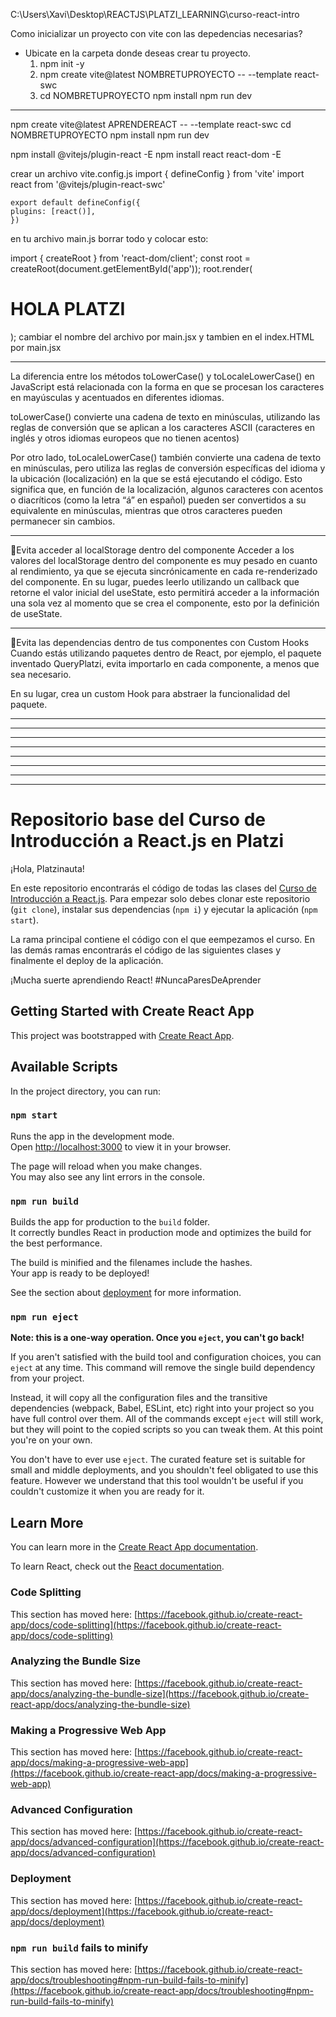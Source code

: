C:\Users\Xavi\Desktop\REACTJS\PLATZI_LEARNING\curso-react-intro

Como inicializar un proyecto con vite con las depedencias necesarias?

- Ubicate en la carpeta donde deseas crear tu proyecto.
	1.  npm init -y
	2.  npm create vite@latest NOMBRETUPROYECTO -- --template react-swc
	3.    cd NOMBRETUPROYECTO 
  		npm install
  		npm run dev

***************************************************************************
npm create vite@latest APRENDEREACT -- --template react-swc
        cd NOMBRETUPROYECTO 
  		npm install
  		npm run dev

npm install @vitejs/plugin-react -E
npm install react react-dom -E

crear un archivo vite.config.js
    import { defineConfig } from 'vite'
    import react from '@vitejs/plugin-react-swc'

    export default defineConfig({
    plugins: [react()],
    })


en tu archivo main.js borrar todo  y colocar esto:

import { createRoot } from 'react-dom/client';
const root = createRoot(document.getElementById('app'));
root.render(<h1> HOLA PLATZI</h1>);
cambiar el nombre del archivo por main.jsx y tambien en el index.HTML por main.jsx


**************************************************
La diferencia entre los métodos toLowerCase() y toLocaleLowerCase() en JavaScript está relacionada con la forma en que se procesan los caracteres en mayúsculas y acentuados en diferentes idiomas.

toLowerCase() convierte una cadena de texto en minúsculas, utilizando las reglas de conversión que se aplican a los caracteres ASCII (caracteres en inglés y otros idiomas europeos que no tienen acentos)

Por otro lado, toLocaleLowerCase() también convierte una cadena de texto en minúsculas, pero utiliza las reglas de conversión específicas del idioma y la ubicación (localización) en la que se está ejecutando el código. Esto significa que, en función de la localización, algunos caracteres con acentos o diacríticos (como la letra “á” en español) pueden ser convertidos a su equivalente en minúsculas, mientras que otros caracteres pueden permanecer sin cambios.

******************************************************
🔵Evita acceder al localStorage dentro del componente
Acceder a los valores del localStorage dentro del componente es muy pesado en cuanto al rendimiento, ya que se ejecuta sincrónicamente en cada re-renderizado del componente. En su lugar, puedes leerlo utilizando un callback que retorne el valor inicial del useState, esto permitirá acceder a la información una sola vez al momento que se crea el componente, esto por la definición de useState.

******************************************************
🔵Evita las dependencias dentro de tus componentes con Custom Hooks
Cuando estás utilizando paquetes dentro de React, por ejemplo, el paquete inventado QueryPlatzi, evita importarlo en cada componente, a menos que sea necesario.

En su lugar, crea un custom Hook para abstraer la funcionalidad del paquete.
******************************************************
******************************************************
******************************************************
******************************************************
******************************************************
******************************************************
******************************************************
******************************************************




# Repositorio base del Curso de Introducción a React.js en Platzi

¡Hola, Platzinauta!

En este repositorio encontrarás el código de todas las clases del [Curso de Introducción a React.js](https://platzi.com/reactjs). Para empezar solo debes clonar este repositorio (`git clone`), instalar sus dependencias (`npm i`) y ejecutar la aplicación (`npm start`).

La rama principal contiene el código con el que eempezamos el curso. En las demás ramas encontrarás el código de las siguientes clases y finalmente el deploy de la aplicación.

¡Mucha suerte aprendiendo React! #NuncaParesDeAprender

## Getting Started with Create React App

This project was bootstrapped with [Create React App](https://github.com/facebook/create-react-app).

## Available Scripts

In the project directory, you can run:

### `npm start`

Runs the app in the development mode.\
Open [http://localhost:3000](http://localhost:3000) to view it in your browser.

The page will reload when you make changes.\
You may also see any lint errors in the console.

### `npm run build`

Builds the app for production to the `build` folder.\
It correctly bundles React in production mode and optimizes the build for the best performance.

The build is minified and the filenames include the hashes.\
Your app is ready to be deployed!

See the section about [deployment](https://facebook.github.io/create-react-app/docs/deployment) for more information.

### `npm run eject`

**Note: this is a one-way operation. Once you `eject`, you can't go back!**

If you aren't satisfied with the build tool and configuration choices, you can `eject` at any time. This command will remove the single build dependency from your project.

Instead, it will copy all the configuration files and the transitive dependencies (webpack, Babel, ESLint, etc) right into your project so you have full control over them. All of the commands except `eject` will still work, but they will point to the copied scripts so you can tweak them. At this point you're on your own.

You don't have to ever use `eject`. The curated feature set is suitable for small and middle deployments, and you shouldn't feel obligated to use this feature. However we understand that this tool wouldn't be useful if you couldn't customize it when you are ready for it.

## Learn More

You can learn more in the [Create React App documentation](https://facebook.github.io/create-react-app/docs/getting-started).

To learn React, check out the [React documentation](https://reactjs.org/).

### Code Splitting

This section has moved here: [https://facebook.github.io/create-react-app/docs/code-splitting](https://facebook.github.io/create-react-app/docs/code-splitting)

### Analyzing the Bundle Size

This section has moved here: [https://facebook.github.io/create-react-app/docs/analyzing-the-bundle-size](https://facebook.github.io/create-react-app/docs/analyzing-the-bundle-size)

### Making a Progressive Web App

This section has moved here: [https://facebook.github.io/create-react-app/docs/making-a-progressive-web-app](https://facebook.github.io/create-react-app/docs/making-a-progressive-web-app)

### Advanced Configuration

This section has moved here: [https://facebook.github.io/create-react-app/docs/advanced-configuration](https://facebook.github.io/create-react-app/docs/advanced-configuration)

### Deployment

This section has moved here: [https://facebook.github.io/create-react-app/docs/deployment](https://facebook.github.io/create-react-app/docs/deployment)

### `npm run build` fails to minify

This section has moved here: [https://facebook.github.io/create-react-app/docs/troubleshooting#npm-run-build-fails-to-minify](https://facebook.github.io/create-react-app/docs/troubleshooting#npm-run-build-fails-to-minify)
